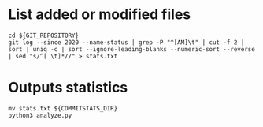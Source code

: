 # List added or modified files

```
cd ${GIT_REPOSITORY}
git log --since 2020 --name-status | grep -P "^[AM]\t" | cut -f 2 | sort | uniq -c | sort --ignore-leading-blanks --numeric-sort --reverse | sed "s/^[ \t]*//" > stats.txt
```

# Outputs statistics

```
mv stats.txt ${COMMITSTATS_DIR}
python3 analyze.py
```
